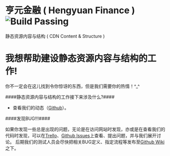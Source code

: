 亨元金融 ( Hengyuan Finance )  ![Build Passing](http://img.shields.io/travis/joyent/node/v0.6.svg?style=flat 'Build Passing')
============================================================================================================================
静态资源内容与结构 ( CDN Content & Structure )



我想帮助建设静态资源内容与结构的工作!
=====================================

你不一定会在这儿找到令你惊讶的东西，但是我们需要你的热情！^_^



####静态资源内容与结构的工作接下来涉及什么?####

* 查看我们的动态（[Github](http://goo.gl/AgrAh9 '点击查看')）。

####发现BUG!!!####

如果你发现一些总是出现的问题，无论是在访问网站时发现，亦或是在查看我们的代码时发现，可以在[Trello]( '点击查看')、[Github Issues](http://goo.gl/cIZmqj '点击查看')上查看、提出问题，并与我们展开讨论。
后期我们的测试人员会尽快把相关BUG定义、指定流程等发布至[Github Wiki](http://goo.gl/EVkRPD '点击查看')之下。
